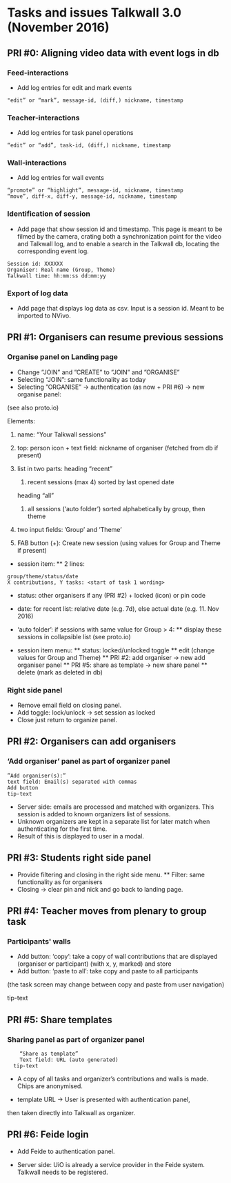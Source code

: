 # Tasks and issues Talkwall 3.0 (November 2016)

## PRI #0: Aligning video data with event logs in db

### Feed-interactions
* Add log entries for edit and mark events
````
"edit” or “mark”, message-id, (diff,) nickname, timestamp
````
### Teacher-interactions
* Add log entries for task panel operations
````
“edit” or “add”, task-id, (diff,) nickname, timestamp
````
### Wall-interactions
* Add log entries for wall events 
````
“promote” or “highlight”, message-id, nickname, timestamp
“move”, diff-x, diff-y, message-id, nickname, timestamp
````
### Identification of session
* Add page that show session id and timestamp. This page is meant to be filmed by the camera, crating both a synchronization point for the video and Talkwall log, and to enable a search in the Talkwall db, locating the corresponding event log.
````
Session id: XXXXXX 
Organiser: Real name (Group, Theme)
Talkwall time: hh:mm:ss dd:mm:yy
````
### Export of log data
* Add page that displays log data as csv. Input is a session id. Meant to be imported to NVivo. 

## PRI #1: Organisers can resume previous sessions
### Organise panel on Landing page
* Change ”JOIN” and ”CREATE” to ”JOIN” and ”ORGANISE”
* Selecting “JOIN”: same functionality as today
* Selecting ”ORGANISE” -> authentication (as now + PRI #6) -> new organise panel:

(see also proto.io)

Elements:

1. name: “Your Talkwall sessions”

1. top: person icon + text field: nickname of organiser (fetched from db if present)

1. list in two parts: 
   heading “recent”
   
   1. recent sessions (max 4) sorted by last opened date
   
   heading “all”
   
   1. all sessions (‘auto folder’) sorted alphabetically by group, then theme
		
1. two input fields: ’Group’ and ’Theme’

1. FAB button (+): Create new session (using values for Group and Theme if present)


* session item:
** 2 lines:
````
group/theme/status/date
X contributions, Y tasks: <start of task 1 wording>
````
* status: other organisers if any (PRI #2) + locked (icon) or pin code
* date: for recent list: relative date (e.g. 7d), else actual date (e.g. 11. Nov 2016)
* ‘auto folder’: if sessions with same value for Group > 4:
  ** display these sessions in collapsible list (see proto.io)

* session item menu:
**	status: locked/unlocked toggle
**	edit (change values for Group and Theme)
**	PRI #2: add organiser -> new add organiser panel
**	PRI #5: share as template -> new share panel
**	delete (mark as deleted in db)



### Right side panel
* Remove email field on closing panel. 
* Add toggle: lock/unlock -> set session as locked
* Close just return to organize panel.

## PRI #2: Organisers can add organisers
### ‘Add organiser’ panel as part of organizer panel
````
”Add organiser(s):”
text field: Email(s) separated with commas
Add button
tip-text
````

* Server side: emails are processed and matched with organizers. This session is added to known organizers list of sessions. 
* Unknown organizers are kept in a separate list for later match when authenticating for the first time. 
* Result of this is displayed to user in a modal.

## PRI #3: Students right side panel
* Provide filtering and closing in the right side menu.
  ** Filter: same functionality as for organisers
* Closing -> clear pin and nick and go back to landing page.

## PRI #4: Teacher moves from plenary to group task
### Participants' walls
* Add button: ‘copy’: take a copy of wall contributions that are displayed (organiser or participant) (with x, y, marked) and store
* Add button: ‘paste to all’: take copy and paste to all participants

(the task screen may change between copy and paste from user navigation)

tip-text

## PRI #5: Share templates
### Sharing panel as part of organizer panel
````
	“Share as template”
	Text field: URL (auto generated)
  tip-text
````
* A copy of all tasks and organizer’s contributions and walls is made. Chips are anonymised.

* template URL ->
User is presented with authentication panel, 

then taken directly into Talkwall as organizer. 

## PRI #6: Feide login
* Add Feide to authentication panel. 

* Server side: UiO is already a service provider in the Feide system. Talkwall needs to be registered. 
